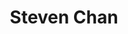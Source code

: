---
layout: post
title: Steven Chan
school: NYU
major: Major?
image: https://static.squarespace.com/static/50354720c4aa2d2d3150d3d8/t/527bf679e4b0138d7594b459/1383855748159/steven-circle.jpg?format=300w
position: Business Development
positionURL: http://www.techatnyu.org/position
twitter: somanystevens
email: t@NYU email?
graduate: 2014
weight: 15
---